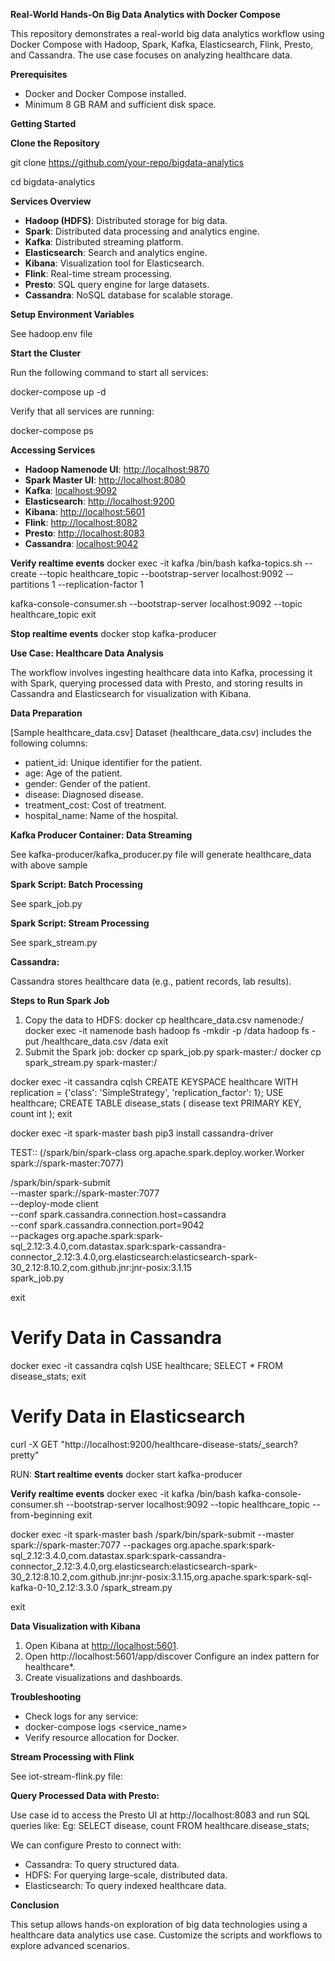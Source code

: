**Real-World Hands-On Big Data Analytics with Docker Compose**

This repository demonstrates a real-world big data analytics workflow using Docker Compose with Hadoop, Spark, Kafka, Elasticsearch, Flink, Presto, and Cassandra. The use case focuses on analyzing healthcare data.

**Prerequisites**

- Docker and Docker Compose installed.
- Minimum 8 GB RAM and sufficient disk space.

**Getting Started**

**Clone the Repository**

git clone https://github.com/your-repo/bigdata-analytics

cd bigdata-analytics

**Services Overview**

- **Hadoop (HDFS)**: Distributed storage for big data.
- **Spark**: Distributed data processing and analytics engine.
- **Kafka**: Distributed streaming platform.
- **Elasticsearch**: Search and analytics engine.
- **Kibana**: Visualization tool for Elasticsearch.
- **Flink**: Real-time stream processing.
- **Presto**: SQL query engine for large datasets.
- **Cassandra**: NoSQL database for scalable storage.

**Setup Environment Variables**

See hadoop.env file

**Start the Cluster**

Run the following command to start all services:

docker-compose up -d

Verify that all services are running:

docker-compose ps

**Accessing Services**

- **Hadoop Namenode UI**: [http://localhost:9870](http://localhost:9870/)
- **Spark Master UI**: [http://localhost:8080](http://localhost:8080/)
- **Kafka**: <localhost:9092>
- **Elasticsearch**: [http://localhost:9200](http://localhost:9200/)
- **Kibana**: [http://localhost:5601](http://localhost:5601/)
- **Flink**: [http://localhost:8082](http://localhost:8082/)
- **Presto**: [http://localhost:8083](http://localhost:8083/)
- **Cassandra**: <localhost:9042>

**Verify realtime events**
docker exec -it kafka /bin/bash
kafka-topics.sh --create --topic healthcare_topic --bootstrap-server localhost:9092 --partitions 1 --replication-factor 1

kafka-console-consumer.sh --bootstrap-server localhost:9092 --topic healthcare_topic
exit

**Stop realtime events**
docker stop kafka-producer


**Use Case: Healthcare Data Analysis**

The workflow involves ingesting healthcare data into Kafka, processing it with Spark, querying processed data with Presto, and storing results in Cassandra and Elasticsearch for visualization with Kibana.

**Data Preparation**

[Sample healthcare_data.csv]
Dataset (healthcare_data.csv) includes the following columns:
- patient_id: Unique identifier for the patient.
- age: Age of the patient.
- gender: Gender of the patient.
- disease: Diagnosed disease.
- treatment_cost: Cost of treatment.
- hospital_name: Name of the hospital.

**Kafka Producer Container: Data Streaming**

See kafka-producer/kafka_producer.py file will generate healthcare_data with above sample

**Spark Script: Batch Processing**

See spark_job.py

**Spark Script: Stream Processing**

See spark_stream.py


**Cassandra:**

Cassandra stores healthcare data (e.g., patient records, lab results).


**Steps to Run Spark Job**

1. Copy the data to HDFS:
docker cp healthcare_data.csv namenode:/
docker exec -it namenode bash
hadoop fs -mkdir -p /data
hadoop fs -put /healthcare_data.csv /data
exit
2. Submit the Spark job:
docker cp spark_job.py spark-master:/
docker cp spark_stream.py spark-master:/

docker exec -it cassandra cqlsh
CREATE KEYSPACE healthcare WITH replication = {'class': 'SimpleStrategy', 'replication_factor': 1};
USE healthcare;
CREATE TABLE disease_stats (
    disease text PRIMARY KEY,
    count int
);
exit

docker exec -it spark-master bash
pip3 install cassandra-driver

TEST:: (/spark/bin/spark-class org.apache.spark.deploy.worker.Worker spark://spark-master:7077)


/spark/bin/spark-submit \
  --master spark://spark-master:7077 \
  --deploy-mode client \
  --conf spark.cassandra.connection.host=cassandra \
  --conf spark.cassandra.connection.port=9042 \
  --packages org.apache.spark:spark-sql_2.12:3.4.0,com.datastax.spark:spark-cassandra-connector_2.12:3.4.0,org.elasticsearch:elasticsearch-spark-30_2.12:8.10.2,com.github.jnr:jnr-posix:3.1.15 \
  spark_job.py

exit

# Verify Data in Cassandra
docker exec -it cassandra cqlsh
USE healthcare;
SELECT * FROM disease_stats;
exit

# Verify Data in Elasticsearch
curl -X GET "http://localhost:9200/healthcare-disease-stats/_search?pretty"


RUN:
**Start realtime events**
docker start kafka-producer

**Verify realtime events**
docker exec -it kafka /bin/bash
kafka-console-consumer.sh --bootstrap-server localhost:9092 --topic healthcare_topic --from-beginning
exit

docker exec -it spark-master bash
/spark/bin/spark-submit --master spark://spark-master:7077 --packages org.apache.spark:spark-sql_2.12:3.4.0,com.datastax.spark:spark-cassandra-connector_2.12:3.4.0,org.elasticsearch:elasticsearch-spark-30_2.12:8.10.2,com.github.jnr:jnr-posix:3.1.15,org.apache.spark:spark-sql-kafka-0-10_2.12:3.3.0 /spark_stream.py

exit

**Data Visualization with Kibana**

1. Open Kibana at [http://localhost:5601](http://localhost:5601/).
2. Open http://localhost:5601/app/discover
    Configure an index pattern for healthcare*.
3. Create visualizations and dashboards.


**Troubleshooting**

- Check logs for any service:
- docker-compose logs <service\_name>
- Verify resource allocation for Docker.


**Stream Processing with Flink**

See iot-stream-flink.py file:



**Query Processed Data with Presto:**

Use case id to access the Presto UI at http://localhost:8083 and run SQL queries like:
Eg: SELECT disease, count FROM healthcare.disease_stats;

We can configure Presto to connect with:
- Cassandra: To query structured data.
- HDFS: For querying large-scale, distributed data.
- Elasticsearch: To query indexed healthcare data.


**Conclusion**

This setup allows hands-on exploration of big data technologies using a healthcare data analytics use case. Customize the scripts and workflows to explore advanced scenarios.

